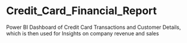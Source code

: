 # Credit_Card_Financial_Report
Power BI Dashboard of Credit Card Transactions and Customer Details, which is then used for Insights on company revenue and sales
